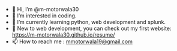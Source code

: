 - 👋 Hi, I’m @m-motorwala30
- 👀 I’m interested in coding.
- 🌱 I’m currently learning python, web development and splunk.
- 💞️ New to web development, you can check out my first website: https://m-motorwala30.github.io/resume/
- 📫 How to reach me : mmotorwala19@gmail.com

<!---
m-motorwala30/m-motorwala30 is a ✨ special ✨ repository because its `README.md` (this file) appears on your GitHub profile.
You can click the Preview link to take a look at your changes.
--->
